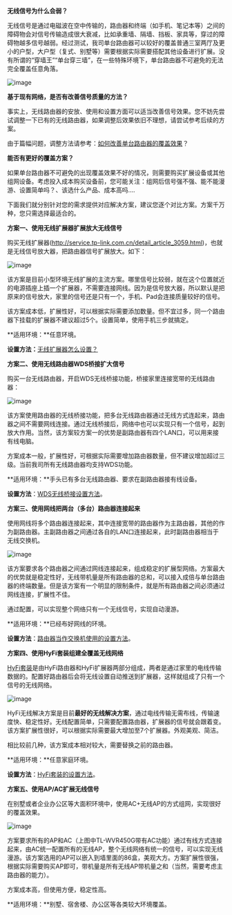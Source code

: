 **无线信号为什么会弱？**

无线信号是通过电磁波在空中传输的，路由器和终端（如手机、笔记本等）之间的障碍物会对信号传输造成很大衰减，比如承重墙、隔墙、挡板、家具等，穿过的障碍物越多信号越弱。经过测试，我司单台路由器可以较好的覆盖普通三室两厅及更小的户型，大户型（复式、别墅等）需要根据实际需要搭配其他设备进行扩展。没有所谓的“穿墙王”“单台穿三墙”，在一些特殊环境下，单台路由器不可避免的无法完全覆盖任意角落。

![image](http://upload-images.jianshu.io/upload_images/6954572-f944c47d0171649a.png?imageMogr2/auto-orient/strip%7CimageView2/2/w/1240) 

**基于现有网络，是否有改善信号质量的方法？**

事实上，无线路由器的安放、使用和设置方面可以适当改善信号效果。您不妨先尝试调整一下已有的无线路由器，如果调整后效果依旧不理想，请尝试参考后续的方案。

由于篇幅问题，调整方法请参考：[<u>如何改善单台路由器的覆盖效果</u>](http://service.tp-link.com.cn/detail_article_2942.html)？

**能否有更好的覆盖方案？**

如果单台路由器不可避免的出现覆盖效果不好的情况，则需要购买扩展设备或其他组网设备。考虑投入成本购买设备前，您可能关注：组网后信号强不强、能不能漫游、设置简单吗？、该选什么产品、成本高吗….

下面我们就分别针对您的需求提供对应解决方案，建议您逐个对比方案。方案千万种，您只需选择最适合的。


**方案一、使用无线扩展器扩展放大无线信号**

购买无线扩展器(http://service.tp-link.com.cn/detail_article_3059.html)，也就是无线信号放大器，把路由器信号扩展放大。如下：

![image](http://upload-images.jianshu.io/upload_images/6954572-227ce050abff99f6.png?imageMogr2/auto-orient/strip%7CimageView2/2/w/1240) 

该方案是目前小型环境无线扩展的主流方案。哪里信号比较弱，就在这个位置就近的电源插座上插一个扩展器，不需要连接网线。因为是信号放大器，所以默认是把原来的信号放大，家里的信号还是只有一个，手机、Pad会连接质量较好的信号。

该方案成本低，扩展性好，可以根据实际需要添加数量。但不宜过多，同一个路由器下挂载的扩展器不建议超过5个。设置简单，使用手机三步就搞定。

**适用环境：**任意环境。

**设置方法：**<u>[无线扩展器怎么设置？](http://service.tp-link.com.cn/detail_article_3035.html)</u>

**方案二、使用无线路由器****WDS****桥接扩大信号**

购买一台无线路由器，开启WDS无线桥接功能，桥接家里连接宽带的无线路由器：

![image](http://upload-images.jianshu.io/upload_images/6954572-d28fb659d5c7b85d.png?imageMogr2/auto-orient/strip%7CimageView2/2/w/1240) 

该方案使用路由器的无线桥接功能，把多台无线路由器通过无线方式连起来，路由器之间不需要网线连接。通过无线桥接后，网络中也可以实现只有一个信号，起到放大作用。当然，该方案较方案一的优势是副路由器有四个LAN口，可以用来接有线电脑。

方案成本一般，扩展性好，可根据实际需要增加路由器数量，但不建议增加超过三级。当前我司所有无线路由器均支持WDS功能。

**适用环境：**手头已有多台无线路由器、要求在副路由器接有线设备。

**设置方法**：[<u>WDS</u><u>无线桥接设置方法</u>](http://service.tp-link.com.cn/search_article.html?level1=0&level2=0&prodcut=0&kw=WDS)。

**方案三、使用网线把两台（多台）路由器连接起来**

使用网线将多个路由器连接起来，其中连接宽带的路由器作为主路由器，其他的作为副路由器。主副路由器之间通过各自的LAN口连接起来，此时副路由器相当于无线交换机。

![image](http://upload-images.jianshu.io/upload_images/6954572-efe9d161d5475bdd.png?imageMogr2/auto-orient/strip%7CimageView2/2/w/1240) 

该方案要求各个路由器之间通过网线连接起来，组成稳定的扩展型网络。方案最大的优势就是稳定性好，无线带机量是所有路由器的总和，可以接入成倍与单台路由器的终端数量。但是该方案有一个明显的限制条件，就是所有路由器之间必须通过网线连接，扩展性不佳。

通过配置，可以实现整个网络只有一个无线信号，实现自动漫游。

**适用环境：**已经布好网线的环境。

**设置方法**：[<u>路由器当作交换机使用的设置方法</u>](http://service.tp-link.com.cn/search_article.html?level1=0&level2=0&prodcut=0&kw=%E6%97%A0%E7%BA%BF%E4%BA%A4%E6%8D%A2%E6%9C%BA)。

**方案四、使用****HyFi****套装组建全覆盖无线网络**

[<u>HyFi</u><u>套装</u>](http://service.tp-link.com.cn/detail_article_3055.html)是由HyFi路由器和HyFi扩展器两部分组成，两者是通过家里的电线传输数据的。配置好路由器后会将无线设置自动推送到扩展器，这样就组成了只有一个信号的无线网络。

![image](http://upload-images.jianshu.io/upload_images/6954572-72890f85ce8f6b4d.png?imageMogr2/auto-orient/strip%7CimageView2/2/w/1240) 

HyFi无线解决方案是目前**最好的无线解决方案**，通过电线传输无需布线，传输速度快、稳定性好。无线配置简单，只需要配置路由器，扩展器的信号就会跟着变。该方案扩展性很好，可以根据实际需要最大增加至7个扩展器。外观美观、简洁。

相比较前几种，该方案成本相对较大，需要替换之前的路由器。

**适用环境：**任意家庭环境。

**设置方法**：[<u>HyFi</u><u>套装的设置方法</u>](http://service.tp-link.com.cn/search_article.html?level1=0&level2=0&prodcut=0&kw=%E5%A6%82%E4%BD%95%E8%AE%BE%E7%BD%AEHyFi)。

**方案五、使用****AP/AC****扩展无线信号**

在别墅或者企业办公区等大面积环境中，使用AC+无线AP的方式组网，实现很好的覆盖效果。

![image](http://upload-images.jianshu.io/upload_images/6954572-b8c88375d3ae404d.png?imageMogr2/auto-orient/strip%7CimageView2/2/w/1240) 

方案要求所有的AP和AC（上图中TL-WVR450G带有AC功能）通过有线方式连接起来，由AC统一配置所有的无线AP，整个无线网络有统一的信号，可以实现无线漫游。该方案选用的AP可以嵌入到墙里面的86盒，美观大方。方案扩展性很强，根据实际需要购买AP即可，带机量是所有无线AP带机量之和（当然，需要考虑主路由器的能力）。

方案成本高，但使用方便，稳定性高。

**适用环境：**别墅、宿舍楼、办公区等各类较大环境覆盖。
